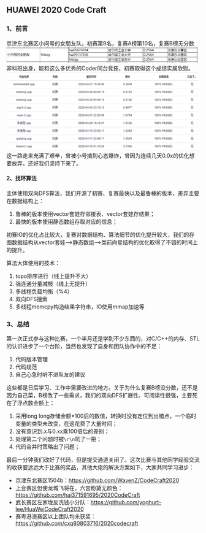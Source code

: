 ## HUAWEI 2020 Code Craft
### 1、前言
京津东北赛区小问号的女朋友队，初赛第9名，复赛A榜第10名，复赛B榜无分数
![image](https://github.com/Gutsgwh1997/HUAWEI-2020-CodeCraft/blob/master/image/Screenshot%20from%202020-05-28%2009-06-45.png)
非科班出身，能和这么多优秀的Coder同台竞技，初赛取得这个成绩实属欣慰。
![image](https://github.com/Gutsgwh1997/HUAWEI-2020-CodeCraft/blob/master/image/Screenshot%20from%202020-05-28%2008-38-25.png)
这一路走来充满了艰辛，曾被小号搞到心态爆炸，曾因为连续几天0.0x的优化想要放弃，还好我们坚持下来了。
#### 2、找环算法
主体使用双向DFS算法，我们开源了初赛、复赛最快以及最鲁棒的版本，差异主要在数据结构上：
1. 鲁棒的版本使用vector套娃存邻接表、vector套娃存结果；
2. 最快的版本使用静态数组存取对应的信息；

初赛IO的优化占比较大，复赛对数据结构、算法细节的优化提升较大，我们的存图数据结构从vector套娃-->静态数组-->类前向星结构的优化取得了不错的时间上的提升。

算法大体使用的技术：
1. topo排序进行（线上提升不大）
2. 强连通分量减枝（线上无提升）
3. 多线程负载均衡（%4）
4. 双向DFS搜索
5. 多线程memcpy构造结果字符串，IO使用mmap加速等

### 3、总结
第一次正式参与这种比赛，一个半月还是学到不少东西的，对C/C++的内存、STL的认识进步了一个台阶，当然也发现了自身和团队协作中的不足：
1. 代码版本管理
2. 代码规范
3. 自己心急时听不进队友的建议

这些都是日后学习、工作中需要改进的地方。关于为什么复赛B榜没分数，还不是因为自己菜，B榜改了一些需求，我们的双向DFS扩展性、可阅读性很强，主要死在了浮点数金额上：   
1. 采用long long存储金额*100后的数值，转换时没有定位到出错点，一个临时变量的类型未改变，在这花费了大量时间；
2. 没有意识到.x与0.xx乘100倍后的差别；
3. 处理第二个问题时被`\r\n`坑了一把；
4. 代码合并时策略出了问题；

最后一分钟我们改好了代码，但是提交通道关闭了。这次比赛与其他同学经验交流的收获要远远大于比赛的奖品，其他大佬的解决方案如下，大家共同学习进步：

- 京津东北赛区1504b：https://github.com/WavenZ/CodeCraft2020
- 上合赛区但使龙城飞将在，六宫粉黛无颜色：https://github.com/hai371591695/2020CodeCraft
- 武长赛区左家垅反洗钱小分队：https://github.com/yoghurt-lee/HuaWeiCodeCraft2020
- 赛粤港澳赛区以上团队均未获奖：https://github.com/cxq80803716/2020codecraft
